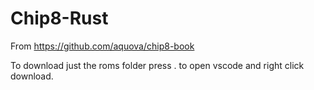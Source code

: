 # Chip8-Rust

From https://github.com/aquova/chip8-book

To download just the roms folder press . to open vscode and right click download.